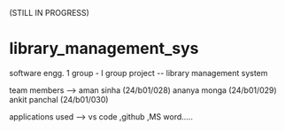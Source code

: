 (STILL IN PROGRESS)
# library_management_sys

software engg. 1
group - I 
group project -- library management system

team members --> aman sinha (24/b01/028)
                 ananya monga (24/b01/029)
                 ankit panchal (24/b01/030)

applications used  --> vs code ,github ,MS word.....

